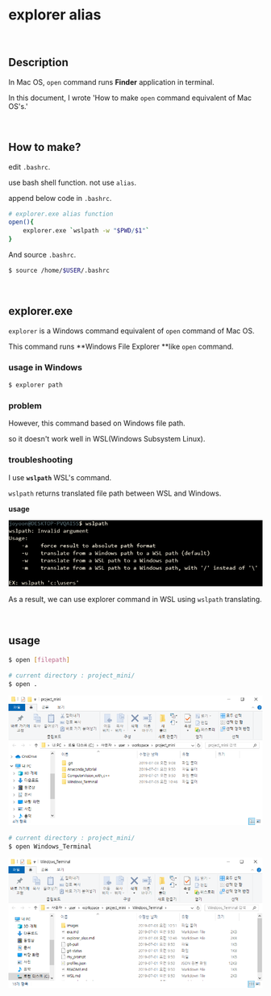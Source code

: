 # explorer alias

<br>

## Description

In Mac OS, `open` command runs **Finder** application in terminal.

In this document, I wrote 'How to make `open` command equivalent of Mac OS's.'

<br>

## How to make?

edit `.bashrc`.

use bash shell function. not use `alias`.

append below code in `.bashrc`.

```bash
# explorer.exe alias function
open(){
	explorer.exe `wslpath -w "$PWD/$1"`
}
```

And source `.bashrc`.

```bash
$ source /home/$USER/.bashrc
```



<br>

## explorer.exe

`explorer` is a Windows command equivalent of `open` command of Mac OS.

This command runs **Windows File Explorer **like `open` command.

### usage in Windows

```bash
$ explorer path
```

### problem

However, this command based on Windows file path.

so it doesn't work well in WSL(Windows Subsystem Linux).

### troubleshooting

I use **`wslpath`** WSL's command.

`wslpath` returns translated file path between WSL and Windows.

**usage**

![](./images/wslpath.png)



As a result, we can use explorer command in WSL using `wslpath` translating.

<br>

## usage

```bash
$ open [filepath]
```



```bash
# current directory : project_mini/
$ open .
```

![](./images/open1.png)



```bash
# current directory : project_mini/
$ open Windows_Terminal
```

![](./images/open2.png)

